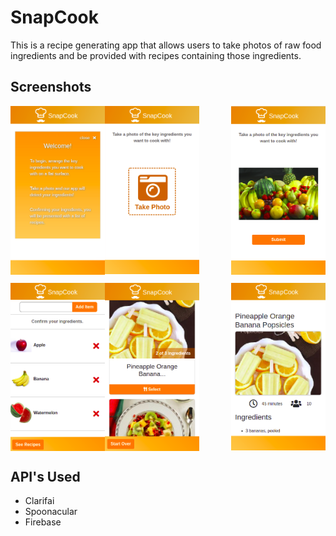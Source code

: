 # SnapCook

This is a recipe generating app that allows users to take photos of raw food ingredients and be provided with recipes containing those ingredients.

## Screenshots

<div>
   <p>
 	<img align="left" width="30%" height="auto" src="snapcook1.png" alt="Instructions of the Home Page" style="max-width:100%;">
 	<img align="center" width="30%" height="auto" src="snapcook2.png" alt="Instructions of the Home Page" style="max-width:100%;">
 	<img align="right" width="30%" height="auto" src="snapcook3.png" alt="Instructions of the Home Page" style="max-width:100%;">
 	</p>
</div>

<div>
	<p>
 	<img align="left" width="30%" height="auto" src="snapcook4.png" alt="Instructions of the Home Page" style="max-width:100%;">
 	<img align="center" width="30%" height="auto" src="snapcook5.png" alt="Instructions of the Home Page" style="max-width:100%;">
 	<img align="right" width="30%" height="auto" src="snapcook6.png" alt="Instructions of the Home Page" style="max-width:100%;">
 	</p>
</div>
  
## API's Used

- Clarifai
- Spoonacular
- Firebase
